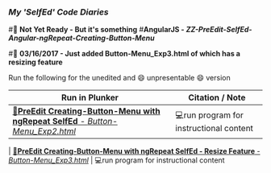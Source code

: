 ### **_My 'SelfEd' Code Diaries_**
#:red_circle: **Not Yet Ready - But it's something**
#**AngularJS - _ZZ-PreEdit-SelfEd-Angular-ngRepeat-Creating-Button-Menu_**

#:red_circle: **03/16/2017 - Just added Button-Menu_Exp3.html of which has a resizing feature**



Run the following for the unedited and :smile: unpresentable :smile: version 

Run in Plunker | Citation / Note
----------------------------------------------------------------------------|--------------------------------------------------------
[:small_blue_diamond:**PreEdit Creating-Button-Menu with ngRepeat SelfEd** - _Button-Menu_Exp2.html_](https://plnkr.co/edit/lzSpjYEzXtqgOB5Y4ckw?p=preview) | :computer:run program for instructional content
|
[:small_blue_diamond:**PreEdit Creating-Button-Menu with ngRepeat SelfEd - Resize Feature** - _Button-Menu_Exp3.html_](https://plnkr.co/edit/yfUu3DYYDjGPHj2TMMit?p=preview) | :computer:run program for instructional content
